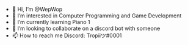 - 👋 Hi, I’m @WepWop
- 👀 I’m interested in Computer Programming and Game Development
- 🌱 I’m currently learning Piano 1
- 💞️ I’m looking to collaborate on a discord bot with someone
- 📫 How to reach me Discord: Tropiiツ#0001

